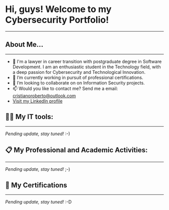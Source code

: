# Hi, guys! Welcome to my Cybersecurity Portfolio!
***


## About Me...
***
- 🌱 I'm a lawyer in career transition with postgraduate degree in Software Development. I am an enthusiastic student in the Technology field, with a deep passion for Cybersecurity and Technological Innovation.
- 🔭 I’m currently working in pursuit of professional certifications.
- 👯 I’m looking to collaborate on on Information Security projects.
- 📫 Would you like to contact me? Send me a email: cristianoroberto@outlook.com
- [Visit my LinkedIn profile](https://www.linkedin.com/in/cristianoroberto/)

## 👨‍💻 My IT tools:
***
*Pending update, stay tuned!* :-)


## 📋 My Professional and Academic Activities:
***
*Pending update, stay tuned!* ;-)


## 📃 My Certifications
***
*Pending update, stay tuned!* :-D
